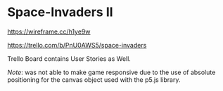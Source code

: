 # Space-Invaders II

https://wireframe.cc/h1ye9w

https://trello.com/b/PnU0AWS5/space-invaders

Trello Board contains User Stories as Well.

*Note*: was not able to make game responsive due to the use of absolute positioning for the canvas object used with the p5.js library.
